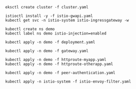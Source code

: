 ```shell
eksctl create cluster -f cluster.yaml
```

```shell
istioctl install -y -f istio-gwapi.yaml
kubectl get svc -n istio-system istio-ingressgateway -w
```

```shell
kubectl create ns demo
kubectl label ns demo istio-injection=enabled
```

```shell
kubectl apply -n demo -f deployment.yaml
```

```shell
kubectl apply -n demo -f gateway.yaml
```

```shell
kubectl apply -n demo -f httproute-myapp.yaml
kubectl apply -n demo -f httproute-otherapp.yaml
```

```shell
kubectl apply -n demo -f peer-authentication.yaml
```

```shell
kubectl apply -n istio-system -f istio-envoy-filter.yaml
```
